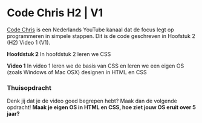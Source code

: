 # Code Chris H2 | V1
[Code Chris](https://www.youtube.com/channel/UChnwcJnwdOtRpQJJJjw24Qw) is een Nederlands YouTube kanaal dat de focus legt op programmeren in simpele stappen. Dit is de code geschreven in Hoofstuk 2 (H2) Video 1 (V1).

**Hoofdstuk 2**
In hoofdstuk 2 leren we CSS

**Video 1**
In video 1 leren we de basis van CSS en leren we een eigen OS (zoals Windows of Mac OSX) designen in HTML en CSS

### Thuisopdracht
Denk jij dat je de video goed begrepen hebt? Maak dan de volgende opdracht!
**Maak je eigen OS in HTML en CSS, hoe ziet jouw OS eruit over 5 jaar?**